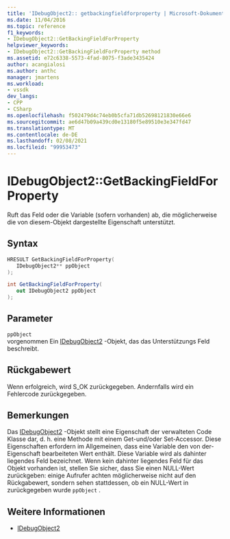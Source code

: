 ```yaml
---
title: 'IDebugObject2:: getbackingfieldforproperty | Microsoft-Dokumentation'
ms.date: 11/04/2016
ms.topic: reference
f1_keywords:
- IDebugObject2::GetBackingFieldForProperty
helpviewer_keywords:
- IDebugObject2::GetBackingFieldForProperty method
ms.assetid: e72c6338-5573-4fad-8075-f3ade3435424
author: acangialosi
ms.author: anthc
manager: jmartens
ms.workload:
- vssdk
dev_langs:
- CPP
- CSharp
ms.openlocfilehash: f502479d4c74eb0b5cfa71db52698121830e66e6
ms.sourcegitcommit: ae6d47b09a439cd0e13180f5e89510e3e347fd47
ms.translationtype: MT
ms.contentlocale: de-DE
ms.lasthandoff: 02/08/2021
ms.locfileid: "99953473"
---
```

# <a name="idebugobject2getbackingfieldforproperty"></a>IDebugObject2::GetBackingFieldForProperty
Ruft das Feld oder die Variable (sofern vorhanden) ab, die möglicherweise die von diesem-Objekt dargestellte Eigenschaft unterstützt.

## <a name="syntax"></a>Syntax

```cpp
HRESULT GetBackingFieldForProperty(
   IDebugObject2** ppObject
);
```

```csharp
int GetBackingFieldForProperty(
   out IDebugObject2 ppObject
);
```

## <a name="parameters"></a>Parameter
`ppObject`\
vorgenommen Ein [IDebugObject2](../../../extensibility/debugger/reference/idebugobject2.md) -Objekt, das das Unterstützungs Feld beschreibt.

## <a name="return-value"></a>Rückgabewert
 Wenn erfolgreich, wird S_OK zurückgegeben. Andernfalls wird ein Fehlercode zurückgegeben.

## <a name="remarks"></a>Bemerkungen
 Das [IDebugObject2](../../../extensibility/debugger/reference/idebugobject2.md) -Objekt stellt eine Eigenschaft der verwalteten Code Klasse dar, d. h. eine Methode mit einem Get-und/oder Set-Accessor. Diese Eigenschaften erfordern im Allgemeinen, dass eine Variable den von der-Eigenschaft bearbeiteten Wert enthält. Diese Variable wird als dahinter liegendes Feld bezeichnet. Wenn kein dahinter liegendes Feld für das Objekt vorhanden ist, stellen Sie sicher, dass Sie einen NULL-Wert zurückgeben: einige Aufrufer achten möglicherweise nicht auf den Rückgabewert, sondern sehen stattdessen, ob ein NULL-Wert in zurückgegeben wurde `ppObject` .

## <a name="see-also"></a>Weitere Informationen
- [IDebugObject2](../../../extensibility/debugger/reference/idebugobject2.md)
